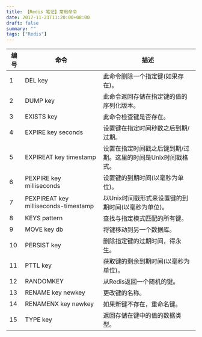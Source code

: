 ```yaml
---
title: 【Redis 笔记】常用命令
date: 2017-11-21T11:20:00+08:00
draft: false
summary: ""
tags: ["Redis"]
---
```


|编号|命令|描述|
|----|---|----|
|1|DEL key|此命令删除一个指定键(如果存在)。|
|2|DUMP key|此命令返回存储在指定键的值的序列化版本。|
|3|EXISTS key|此命令检查键是否存在。|
|4|EXPIRE key seconds|设置键在指定时间秒数之后到期/过期。|
|5|EXPIREAT key timestamp|设置在指定时间戳之后键到期/过期。这里的时间是Unix时间戳格式。|
|6|PEXPIRE key milliseconds|设置键的到期时间(以毫秒为单位)。|
|7|PEXPIREAT key milliseconds-timestamp|以Unix时间戳形式来设置键的到期时间(以毫秒为单位)。|
|8|KEYS pattern|查找与指定模式匹配的所有键。|
|9|MOVE key db|将键移动到另一个数据库。|
|10|PERSIST key|删除指定键的过期时间，得永生。|
|11|PTTL key|获取键的剩余到期时间(以毫秒为单位)。|
|12|RANDOMKEY|从Redis返回一个随机的键。|
|13|RENAME key newkey|更改键的名称。|
|14|RENAMENX key newkey|如果新键不存在，重命名键。|
|15|TYPE key|返回存储在键中的值的数据类型。|